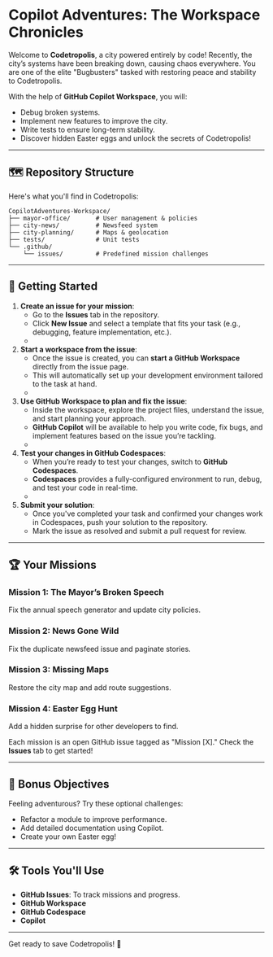 ﻿# Copilot Adventures: The Workspace Chronicles

Welcome to **Codetropolis**, a city powered entirely by code! Recently, the city’s systems have been breaking down, causing chaos everywhere. You are one of the elite "Bugbusters" tasked with restoring peace and stability to Codetropolis.

With the help of **GitHub Copilot Workspace**, you will:
- Debug broken systems.
- Implement new features to improve the city.
- Write tests to ensure long-term stability.
- Discover hidden Easter eggs and unlock the secrets of Codetropolis!

---

## 🗺️ Repository Structure

Here's what you'll find in Codetropolis:

```plaintext
CopilotAdventures-Workspace/
├── mayor-office/       # User management & policies
├── city-news/          # Newsfeed system
├── city-planning/      # Maps & geolocation
├── tests/              # Unit tests
└── .github/
    └── issues/         # Predefined mission challenges

```

----------

## 🚀 Getting Started

1.  **Create an issue for your mission**:
    -   Go to the **Issues** tab in the repository.
    -   Click **New Issue** and select a template that fits your task (e.g., debugging, feature implementation, etc.).
    - 
2.  **Start a workspace from the issue**:    
    -   Once the issue is created, you can **start a GitHub Workspace** directly from the issue page.
    -   This will automatically set up your development environment tailored to the task at hand.
    - 
3.  **Use GitHub Workspace to plan and fix the issue**:    
    -   Inside the workspace, explore the project files, understand the issue, and start planning your approach.
    -   **GitHub Copilot** will be available to help you write code, fix bugs, and implement features based on the issue you’re tackling.
    - 
4.  **Test your changes in GitHub Codespaces**:    
    -   When you’re ready to test your changes, switch to **GitHub Codespaces**.
    -   **Codespaces** provides a fully-configured environment to run, debug, and test your code in real-time.
    - 
5.  **Submit your solution**:    
    -   Once you've completed your task and confirmed your changes work in Codespaces, push your solution to the repository.
    -   Mark the issue as resolved and submit a pull request for review.

----------

## 🏆 Your Missions

### Mission 1: The Mayor’s Broken Speech

Fix the annual speech generator and update city policies.

### Mission 2: News Gone Wild

Fix the duplicate newsfeed issue and paginate stories.

### Mission 3: Missing Maps

Restore the city map and add route suggestions.

### Mission 4: Easter Egg Hunt

Add a hidden surprise for other developers to find.

Each mission is an open GitHub issue tagged as "Mission [X]." Check the **Issues** tab to get started!

----------

## 🌟 Bonus Objectives

Feeling adventurous? Try these optional challenges:

-   Refactor a module to improve performance.
-   Add detailed documentation using Copilot.
-   Create your own Easter egg!

----------

## 🛠 Tools You'll Use

-   **GitHub Issues**: To track missions and progress.
-   **GitHub Workspace**
-   **GitHub Codespace**
-   **Copilot**

----------

Get ready to save Codetropolis! 🎉

